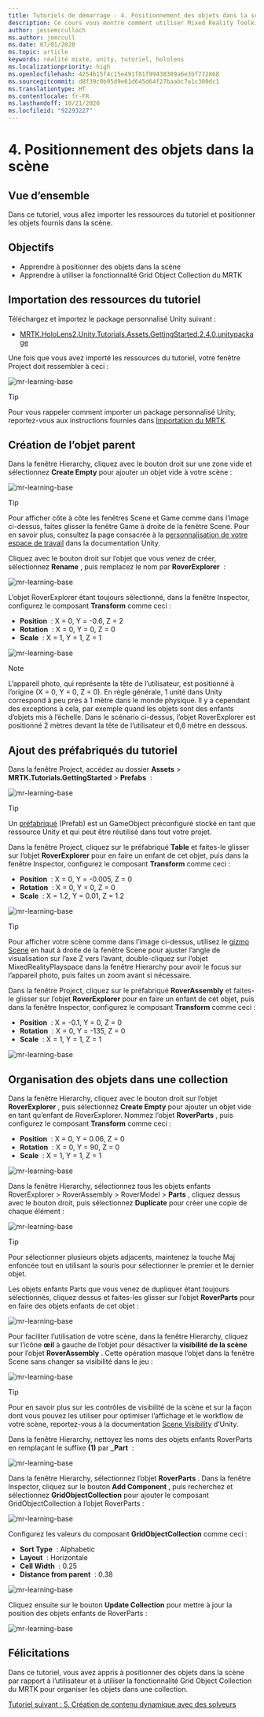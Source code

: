 ```yaml
---
title: Tutoriels de démarrage - 4. Positionnement des objets dans la scène
description: Ce cours vous montre comment utiliser Mixed Reality Toolkit (MRTK) pour créer une application de réalité mixte.
author: jessemcculloch
ms.author: jemccull
ms.date: 07/01/2020
ms.topic: article
keywords: réalité mixte, unity, tutoriel, hololens
ms.localizationpriority: high
ms.openlocfilehash: 4254b15f4c15e491f81f99438389a6e3bf772868
ms.sourcegitcommit: d8f39c0b95d9e61d645d64f27baabc7a1c300dc1
ms.translationtype: HT
ms.contentlocale: fr-FR
ms.lasthandoff: 10/21/2020
ms.locfileid: "92293227"
---
```

# <a name="4-positioning-objects-in-the-scene"></a>4. Positionnement des objets dans la scène

## <a name="overview"></a>Vue d’ensemble

Dans ce tutoriel, vous allez importer les ressources du tutoriel et positionner les objets fournis dans la scène.

## <a name="objectives"></a>Objectifs

* Apprendre à positionner des objets dans la scène
* Apprendre à utiliser la fonctionnalité Grid Object Collection du MRTK

## <a name="importing-the-tutorial-assets"></a>Importation des ressources du tutoriel

Téléchargez et importez le package personnalisé Unity suivant :

* [MRTK.HoloLens2.Unity.Tutorials.Assets.GettingStarted.2.4.0.unitypackage](https://github.com/microsoft/MixedRealityLearning/releases/download/getting-started-v2.4.0/MRTK.HoloLens2.Unity.Tutorials.Assets.GettingStarted.2.4.0.unitypackage)

Une fois que vous avez importé les ressources du tutoriel, votre fenêtre Project doit ressembler à ceci :

![mr-learning-base](images/mr-learning-base/base-04-section1-step1-1.png)

> [!TIP]
> Pour vous rappeler comment importer un package personnalisé Unity, reportez-vous aux instructions fournies dans [Importation du MRTK](mr-learning-base-02.md#importing-the-mixed-reality-toolkit).

## <a name="creating-the-parent-object"></a>Création de l’objet parent

Dans la fenêtre Hierarchy, cliquez avec le bouton droit sur une zone vide et sélectionnez **Create Empty** pour ajouter un objet vide à votre scène :

![mr-learning-base](images/mr-learning-base/base-04-section2-step1-1.png)

> [!TIP]
> Pour afficher côte à côte les fenêtres Scene et Game comme dans l’image ci-dessus, faites glisser la fenêtre Game à droite de la fenêtre Scene. Pour en savoir plus, consultez la page consacrée à la <a href="https://docs.unity3d.com/Manual/CustomizingYourWorkspace.html" target="_blank">personnalisation de votre espace de travail</a> dans la documentation Unity.

Cliquez avec le bouton droit sur l’objet que vous venez de créer, sélectionnez **Rename** , puis remplacez le nom par **RoverExplorer**  :

![mr-learning-base](images/mr-learning-base/base-04-section2-step1-2.png)

L’objet RoverExplorer étant toujours sélectionné, dans la fenêtre Inspector, configurez le composant **Transform** comme ceci :

* **Position**  : X = 0, Y = -0.6, Z = 2
* **Rotation**  : X = 0, Y = 0, Z = 0
* **Scale**  : X = 1, Y = 1, Z = 1

![mr-learning-base](images/mr-learning-base/base-04-section2-step1-3.png)

> [!NOTE]
> L’appareil photo, qui représente la tête de l’utilisateur, est positionné à l’origine (X = 0, Y = 0, Z = 0). En règle générale, 1 unité dans Unity correspond à peu près à 1 mètre dans le monde physique. Il y a cependant des exceptions à cela, par exemple quand les objets sont des enfants d’objets mis à l’échelle. Dans le scénario ci-dessus, l’objet RoverExplorer est positionné 2 mètres devant la tête de l’utilisateur et 0,6 mètre en dessous.

## <a name="adding-the-tutorial-prefabs"></a>Ajout des préfabriqués du tutoriel

Dans la fenêtre Project, accédez au dossier **Assets** > **MRTK.Tutorials.GettingStarted** > **Prefabs**  :

![mr-learning-base](images/mr-learning-base/base-04-section3-step1-1.png)

> [!TIP]
> Un <a href="https://docs.unity3d.com/Manual/Prefabs.html" target="_blank">préfabriqué</a> (Prefab) est un GameObject préconfiguré stocké en tant que ressource Unity et qui peut être réutilisé dans tout votre projet.

Dans la fenêtre Project, cliquez sur le préfabriqué **Table** et faites-le glisser sur l’objet **RoverExplorer** pour en faire un enfant de cet objet, puis dans la fenêtre Inspector, configurez le composant **Transform** comme ceci :

* **Position**  : X = 0, Y = -0.005, Z = 0
* **Rotation**  : X = 0, Y = 0, Z = 0
* **Scale**  : X = 1.2, Y = 0.01, Z = 1.2

![mr-learning-base](images/mr-learning-base/base-04-section3-step1-2.png)

> [!TIP]
> Pour afficher votre scène comme dans l’image ci-dessus, utilisez le <a href="https://docs.unity3d.com/Manual/SceneViewNavigation.html" target="_blank">gizmo Scene</a> en haut à droite de la fenêtre Scene pour ajuster l’angle de visualisation sur l’axe Z vers l’avant, double-cliquez sur l’objet MixedRealityPlayspace dans la fenêtre Hierarchy pour avoir le focus sur l’appareil photo, puis faites un zoom avant si nécessaire.

Dans la fenêtre Project, cliquez sur le préfabriqué **RoverAssembly** et faites-le glisser sur l’objet **RoverExplorer** pour en faire un enfant de cet objet, puis dans la fenêtre Inspector, configurez le composant **Transform** comme ceci :

* **Position**  : X = -0.1, Y = 0, Z = 0
* **Rotation**  : X = 0, Y = -135, Z = 0
* **Scale**  : X = 1, Y = 1, Z = 1

![mr-learning-base](images/mr-learning-base/base-04-section3-step1-3.png)

## <a name="organizing-objects-in-a-collection"></a>Organisation des objets dans une collection

Dans la fenêtre Hierarchy, cliquez avec le bouton droit sur l’objet **RoverExplorer** , puis sélectionnez **Create Empty** pour ajouter un objet vide en tant qu’enfant de RoverExplorer. Nommez l’objet **RoverParts** , puis configurez le composant **Transform** comme ceci :

* **Position**  : X = 0, Y = 0.06, Z = 0
* **Rotation**  : X = 0, Y = 90, Z = 0
* **Scale**  : X = 1, Y = 1, Z = 1

![mr-learning-base](images/mr-learning-base/base-04-section4-step1-1.png)

Dans la fenêtre Hierarchy, sélectionnez tous les objets enfants RoverExplorer > RoverAssembly > RoverModel > **Parts** , cliquez dessus avec le bouton droit, puis sélectionnez **Duplicate** pour créer une copie de chaque élément :

![mr-learning-base](images/mr-learning-base/base-04-section4-step1-2.png)

> [!TIP]
> Pour sélectionner plusieurs objets adjacents, maintenez la touche Maj enfoncée tout en utilisant la souris pour sélectionner le premier et le dernier objet.

Les objets enfants Parts que vous venez de dupliquer étant toujours sélectionnés, cliquez dessus et faites-les glisser sur l’objet **RoverParts** pour en faire des objets enfants de cet objet :

![mr-learning-base](images/mr-learning-base/base-04-section4-step1-3.png)

Pour faciliter l’utilisation de votre scène, dans la fenêtre Hierarchy, cliquez sur l’icône **œil** à gauche de l’objet pour désactiver la **visibilité de la scène** pour l’objet **RoverAssembly** . Cette opération masque l’objet dans la fenêtre Scene sans changer sa visibilité dans le jeu :

![mr-learning-base](images/mr-learning-base/base-04-section4-step1-4.png)

> [!TIP]
> Pour en savoir plus sur les contrôles de visibilité de la scène et sur la façon dont vous pouvez les utiliser pour optimiser l’affichage et le workflow de votre scène, reportez-vous à la documentation <a href="https://docs.unity3d.com/Manual/SceneVisibility.html" target="_blank">Scene Visibility</a> d’Unity.

Dans la fenêtre Hierarchy, nettoyez les noms des objets enfants RoverParts en remplaçant le suffixe **(1)** par **_Part**  :

![mr-learning-base](images/mr-learning-base/base-04-section4-step1-5.png)

Dans la fenêtre Hierarchy, sélectionnez l’objet **RoverParts** . Dans la fenêtre Inspector, cliquez sur le bouton **Add Component** , puis recherchez et sélectionnez **GridObjectCollection** pour ajouter le composant GridObjectCollection à l’objet RoverParts :

![mr-learning-base](images/mr-learning-base/base-04-section4-step1-6.png)

Configurez les valeurs du composant **GridObjectCollection** comme ceci :

* **Sort Type**  : Alphabetic
* **Layout**  : Horizontale
* **Cell Width**  : 0.25
* **Distance from parent**  : 0.38

![mr-learning-base](images/mr-learning-base/base-04-section4-step1-7.png)

Cliquez ensuite sur le bouton **Update Collection** pour mettre à jour la position des objets enfants de RoverParts :

![mr-learning-base](images/mr-learning-base/base-04-section4-step1-8.png)

## <a name="congratulations"></a>Félicitations

Dans ce tutoriel, vous avez appris à positionner des objets dans la scène par rapport à l’utilisateur et à utiliser la fonctionnalité Grid Object Collection du MRTK pour organiser les objets dans une collection.

[Tutoriel suivant : 5. Création de contenu dynamique avec des solveurs](mr-learning-base-05.md)